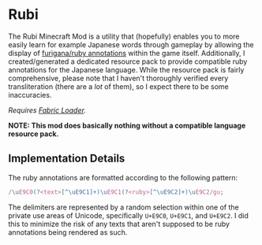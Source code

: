 # Rubi

The Rubi Minecraft Mod is a utility that (hopefully) enables you to more easily learn for example Japanese words through
gameplay by allowing the display of [furigana/ruby annotations](https://en.wikipedia.org/wiki/Ruby_character) within the
game itself. Additionally, I created/generated a dedicated resource pack to provide compatible ruby annotations for the
Japanese language. While the resource pack is fairly comprehensive, please note that I haven't thoroughly verified every
transliteration (there are a _lot_ of them), so I expect there to be some inaccuracies.

_Requires [Fabric Loader](https://fabricmc.net/)._

**NOTE: This mod does basically nothing without a compatible language resource pack.**

## Implementation Details

The ruby annotations are formatted according to the following pattern:

```javascript
/\uE9C0(?<text>[^\uE9C1]+)\uE9C1(?<ruby>[^\uE9C2]+)\uE9C2/gu;
```

The delimiters are represented by a random selection within one of the private use areas of Unicode, specifically
`U+E9C0`, `U+E9C1`, and `U+E9C2`. I did this to minimize the risk of any texts that aren't supposed to be ruby
annotations being rendered as such.
